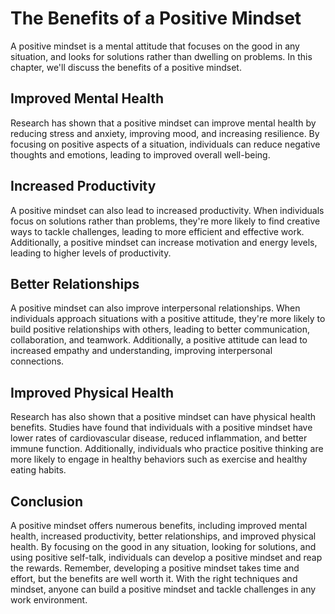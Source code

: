The Benefits of a Positive Mindset
========================================================================

A positive mindset is a mental attitude that focuses on the good in any situation, and looks for solutions rather than dwelling on problems. In this chapter, we'll discuss the benefits of a positive mindset.

Improved Mental Health
----------------------

Research has shown that a positive mindset can improve mental health by reducing stress and anxiety, improving mood, and increasing resilience. By focusing on positive aspects of a situation, individuals can reduce negative thoughts and emotions, leading to improved overall well-being.

Increased Productivity
----------------------

A positive mindset can also lead to increased productivity. When individuals focus on solutions rather than problems, they're more likely to find creative ways to tackle challenges, leading to more efficient and effective work. Additionally, a positive mindset can increase motivation and energy levels, leading to higher levels of productivity.

Better Relationships
--------------------

A positive mindset can also improve interpersonal relationships. When individuals approach situations with a positive attitude, they're more likely to build positive relationships with others, leading to better communication, collaboration, and teamwork. Additionally, a positive attitude can lead to increased empathy and understanding, improving interpersonal connections.

Improved Physical Health
------------------------

Research has also shown that a positive mindset can have physical health benefits. Studies have found that individuals with a positive mindset have lower rates of cardiovascular disease, reduced inflammation, and better immune function. Additionally, individuals who practice positive thinking are more likely to engage in healthy behaviors such as exercise and healthy eating habits.

Conclusion
----------

A positive mindset offers numerous benefits, including improved mental health, increased productivity, better relationships, and improved physical health. By focusing on the good in any situation, looking for solutions, and using positive self-talk, individuals can develop a positive mindset and reap the rewards. Remember, developing a positive mindset takes time and effort, but the benefits are well worth it. With the right techniques and mindset, anyone can build a positive mindset and tackle challenges in any work environment.
